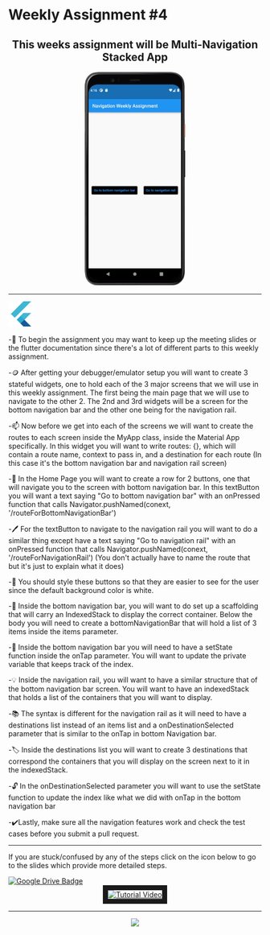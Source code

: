  # Weekly Assignment #4

<div id="header" align="center">
<h2>
  This weeks assignment will be Multi-Navigation Stacked App
</h2>
</div>

  
 <div align="center">
<img src = "https://github.com/SiGMobileUIUC/WeeklyAssignments/blob/main/pictures/weekly_assignment_4.gif?raw=true" width= "200"/>
</div>

<div align="left">

---

<div>
<img src = "https://raw.githubusercontent.com/devicons/devicon/master/icons/flutter/flutter-original.svg" width = "50px">
</div>
 
-:scroll: To begin the assignment you may want to keep up the meeting slides or the flutter documentation since there's a lot of different parts to this weekly assignment.

-:coin: After getting your debugger/emulator setup you will want to create 3 stateful widgets, one to hold each of the 3 major screens that we will use in this weekly assignment. The first being the main page that we will use to navigate to the other 2. The 2nd and 3rd widgets will be a screen for the bottom navigation bar and the other one being for the navigation rail.
 
-:mailbox: Now before we get into each of the screens we will want to create the routes to each screen inside the MyApp class, inside the Material App specifically. In this widget you will want to write routes: {}, which will contain a route name, context to pass in, and a destination for each route (In this case it's the bottom navigation bar and navigation rail screen)

-:e-mail: In the Home Page you will want to create a row for 2 buttons, one that will navigate you to the screen with bottom navigation bar. In this textButton you will want a text saying "Go to bottom navigation bar" with an onPressed function that calls Navigator.pushNamed(conext, '/routeForBottomNavigationBar')

-:pen: For the textButton to navigate to the navigation rail you will want to do a similar thing except have a text saying "Go to navigation rail" with an onPressed function that calls Navigator.pushNamed(conext, '/routeForNavigationRail') (You don't actually have to name the route that but it's just to explain what it does)
 
-:rocket: You should style these buttons so that they are easier to see for the user since the default background color is white.
 
-:mage: Inside the bottom navigation bar, you will want to do set up a scaffolding that will carry an IndexedStack to display the correct container. Below the body you will need to create a bottomNavigationBar that will hold a list of 3 items inside the items parameter.
 
-:battery: Inside the bottom navigation bar you will need to have a setState function inside the onTap parameter. You will want to update the private variable that keeps track of the index. 

-:bulb: Inside the navigation rail, you will want to have a similar structure that of the bottom navigation bar screen. You will want to have an indexedStack that holds a list of the containers that you will want to display.
 
-:books: The syntax is different for the navigation rail as it will need to have a destinations list instead of an items list and a onDestinationSelected parameter that is similar to the onTap in bottom Navigation bar.
 
-:label: Inside the destinations list you will want to create 3 destinations that correspond the containers that you will display on the screen next to it in the indexedStack.
 
-:unlock: In the onDestinationSelected parameter you will want to use the setState function to update the index like what we did with onTap in the bottom navigation bar
 
-✔️Lastly, make sure all the navigation features work and check the test cases before you submit a pull request.

---


If you are stuck/confused by any of the steps click on the icon below to go to the slides which provide more detailed steps.

<a href="https://docs.google.com/presentation/d/1RpNfCpFAyltxYZmiZK_oPg7K6-4klazv8xU_ZNhX_Sk/edit?usp=sharing">
    <img src="https://img.shields.io/badge/Slides-yellow?style=for-the-badge&logo=google drive&logoColor=white" alt="Google Drive Badge"/>
    
</div>

<div align="center">

<a href="https://www.youtube.com/watch?v=b_sQ9bMltGU">
  <img src="https://img.youtube.com/vi/b_sQ9bMltGU/0.jpg" 
       alt="Tutorial Video" 
       width="240" 
       height="180" 
       border="10" />
</a>
</div>

---

<div align="center">
 <img src="https://media.giphy.com/media/13HgwGsXF0aiGY/giphy.gif" width="200"/>
</div>


